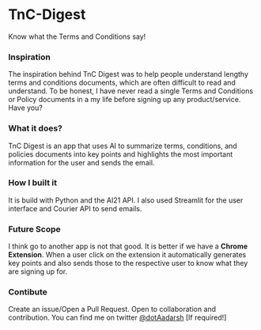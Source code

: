 # TnC-Digest
Know what the Terms and Conditions say!

### Inspiration
The inspiration behind TnC Digest was to help people understand lengthy terms and conditions documents, which are often difficult to read and understand. 
To be honest, I have never read a single Terms and Conditions or Policy documents in a my life before signing up any product/service. Have you?

### What it does?
TnC Digest is an app that uses AI to summarize terms, conditions, and policies documents into key points and highlights the most important information for the user and sends the email.

### How I built it
It is build with Python and the AI21 API. I also used Streamlit for the user interface and Courier API to send emails.

### Future Scope
I think go to another app is not that good. It is better if we have a **Chrome Extension**. When a user click on the extension it automatically generates key points and also sends those to the respective user to know what they are signing up for.

### Contibute
Create an issue/Open a Pull Request. Open to collaboration and contribution. You can find me on twitter [@dotAadarsh](https://twitter.com/dotAadarsh) [If required!]


